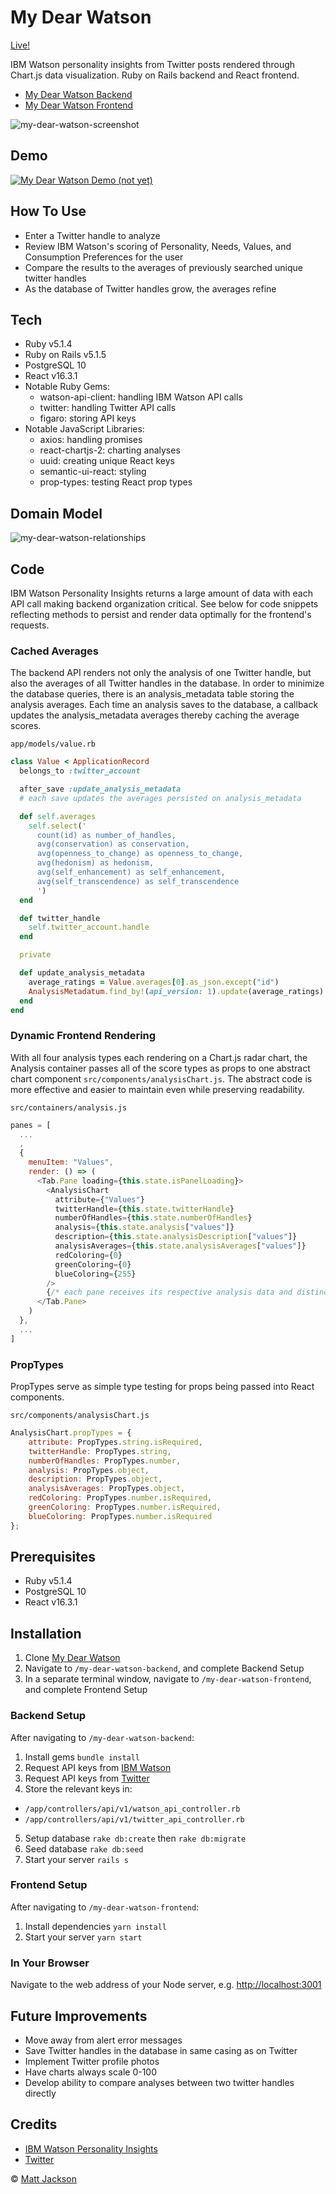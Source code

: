 # My Dear Watson

[Live!](https://matjack9.github.io/my-dear-watson-frontend/)

IBM Watson personality insights from Twitter posts rendered through Chart.js data visualization. Ruby on Rails backend and React frontend.

* [My Dear Watson Backend](https://github.com/matjack9/my-dear-watson-backend)
* [My Dear Watson Frontend](https://github.com/matjack9/my-dear-watson-frontend)

![my-dear-watson-screenshot](https://github.com/matjack9/my-dear-watson/blob/master/my-dear-watson-screenshot.png)

## Demo

[![My Dear Watson Demo (not yet)](http://img.youtube.com/vi/YOUTUBE_VIDEO_ID_HERE/0.jpg)](http://www.youtube.com/watch?v=YOUTUBE_VIDEO_ID_HERE)

## How To Use

* Enter a Twitter handle to analyze
* Review IBM Watson's scoring of Personality, Needs, Values, and Consumption Preferences for the user
* Compare the results to the averages of previously searched unique twitter handles
* As the database of Twitter handles grow, the averages refine

## Tech

* Ruby v5.1.4
* Ruby on Rails v5.1.5
* PostgreSQL 10
* React v16.3.1
* Notable Ruby Gems:
  * watson-api-client: handling IBM Watson API calls
  * twitter: handling Twitter API calls
  * figaro: storing API keys
* Notable JavaScript Libraries:
  * axios: handling promises
  * react-chartjs-2: charting analyses
  * uuid: creating unique React keys
  * semantic-ui-react: styling
  * prop-types: testing React prop types

## Domain Model

![my-dear-watson-relationships](https://github.com/matjack9/my-dear-watson/blob/master/my-dear-watson-relationships.png)

## Code

IBM Watson Personality Insights returns a large amount of data with each API call making backend organization critical. See below for code snippets reflecting methods to persist and render data optimally for the frontend's requests.

### Cached Averages

The backend API renders not only the analysis of one Twitter handle, but also the averages of all Twitter handles in the database. In order to minimize the database queries, there is an analysis_metadata table storing the analysis averages. Each time an analysis saves to the database, a callback updates the analysis_metadata averages thereby caching the average scores.

`app/models/value.rb`

```Ruby
class Value < ApplicationRecord
  belongs_to :twitter_account

  after_save :update_analysis_metadata
  # each save updates the averages persisted on analysis_metadata

  def self.averages
    self.select('
      count(id) as number_of_handles,
      avg(conservation) as conservation,
      avg(openness_to_change) as openness_to_change,
      avg(hedonism) as hedonism,
      avg(self_enhancement) as self_enhancement,
      avg(self_transcendence) as self_transcendence
      ')
  end

  def twitter_handle
    self.twitter_account.handle
  end

  private

  def update_analysis_metadata
    average_ratings = Value.averages[0].as_json.except("id")
    AnalysisMetadatum.find_by!(api_version: 1).update(average_ratings)
  end
end
```

### Dynamic Frontend Rendering

With all four analysis types each rendering on a Chart.js radar chart, the Analysis container passes all of the score types as props to one abstract chart component `src/components/analysisChart.js`. The abstract code is more effective and easier to maintain even while preserving readability.

`src/containers/analysis.js`

```JavaScript
panes = [
  ...
  ,
  {
    menuItem: "Values",
    render: () => (
      <Tab.Pane loading={this.state.isPanelLoading}>
        <AnalysisChart
          attribute={"Values"}
          twitterHandle={this.state.twitterHandle}
          numberOfHandles={this.state.numberOfHandles}
          analysis={this.state.analysis["values"]}
          description={this.state.analysisDescription["values"]}
          analysisAverages={this.state.analysisAverages["values"]}
          redColoring={0}
          greenColoring={0}
          blueColoring={255}
        />
        {/* each pane receives its respective analysis data and distinct styling as props from the container */}
      </Tab.Pane>
    )
  },
  ...
]
```

### PropTypes

PropTypes serve as simple type testing for props being passed into React components.

`src/components/analysisChart.js`

```JavaScript
AnalysisChart.propTypes = {
	attribute: PropTypes.string.isRequired,
	twitterHandle: PropTypes.string,
	numberOfHandles: PropTypes.number,
	analysis: PropTypes.object,
	description: PropTypes.object,
	analysisAverages: PropTypes.object,
	redColoring: PropTypes.number.isRequired,
	greenColoring: PropTypes.number.isRequired,
	blueColoring: PropTypes.number.isRequired
};
```

## Prerequisites

* Ruby v5.1.4
* PostgreSQL 10
* React v16.3.1

## Installation

1.  Clone [My Dear Watson](https://github.com/matjack9/my-dear-watson)
2.  Navigate to `/my-dear-watson-backend`, and complete Backend Setup
3.  In a separate terminal window, navigate to `/my-dear-watson-frontend`, and complete Frontend Setup

### Backend Setup

After navigating to `/my-dear-watson-backend`:

1.  Install gems `bundle install`
2.  Request API keys from [IBM Watson](https://console.bluemix.net/registration/?target=%2Fdeveloper%2Fwatson%2Fcreate-project%3Fservices%3Dpersonality_insights%26hideTours%3Dtrue&cm_mmc%3DOSocial_Tumblr-_-Watson%2BCore_Watson%2BCore%2B-%2BPlatform-_-WW_WW-_-wdc-ref%26cm_mmc%3DOSocial_Tumblr-_-Watson%2BCore_Watson%2BCore%2B-%2BPlatform-_-WW_WW-_-wdc-ref%26cm_mmca1%3D000000OF%26cm_mmca2%3D10000409)
3.  Request API keys from [Twitter](https://developer.twitter.com/)
4.  Store the relevant keys in:

* `/app/controllers/api/v1/watson_api_controller.rb`
* `/app/controllers/api/v1/twitter_api_controller.rb`

5.  Setup database `rake db:create` then `rake db:migrate`
6.  Seed database `rake db:seed`
7.  Start your server `rails s`

### Frontend Setup

After navigating to `/my-dear-watson-frontend`:

1.  Install dependencies `yarn install`
2.  Start your server `yarn start`

### In Your Browser

Navigate to the web address of your Node server, e.g. [http://localhost:3001](http://localhost:3001)

## Future Improvements

* Move away from alert error messages
* Save Twitter handles in the database in same casing as on Twitter
* Implement Twitter profile photos
* Have charts always scale 0-100
* Develop ability to compare analyses between two twitter handles directly

## Credits

* [IBM Watson Personality Insights](https://www.ibm.com/watson/services/personality-insights/)
* [Twitter](https://twitter.com/)

© [Matt Jackson](https://www.linkedin.com/in/matjack/)
